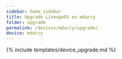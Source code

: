 ```yaml
---
sidebar: home_sidebar
title: Upgrade LineageOS on mdarcy
folder: upgrade
permalink: /devices/mdarcy/upgrade/
device: mdarcy
---
```

{% include templates/device_upgrade.md %}
